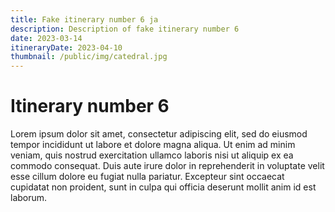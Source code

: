 ```yaml
---
title: Fake itinerary number 6 ja 
description: Description of fake itinerary number 6
date: 2023-03-14
itineraryDate: 2023-04-10
thumbnail: /public/img/catedral.jpg
---
```


# Itinerary number 6

Lorem ipsum dolor sit amet, consectetur adipiscing elit, sed do eiusmod tempor incididunt ut labore et dolore magna aliqua. Ut enim ad minim veniam, quis nostrud exercitation ullamco laboris nisi ut aliquip ex ea commodo consequat. Duis aute irure dolor in reprehenderit in voluptate velit esse cillum dolore eu fugiat nulla pariatur. Excepteur sint occaecat cupidatat non proident, sunt in culpa qui officia deserunt mollit anim id est laborum.
